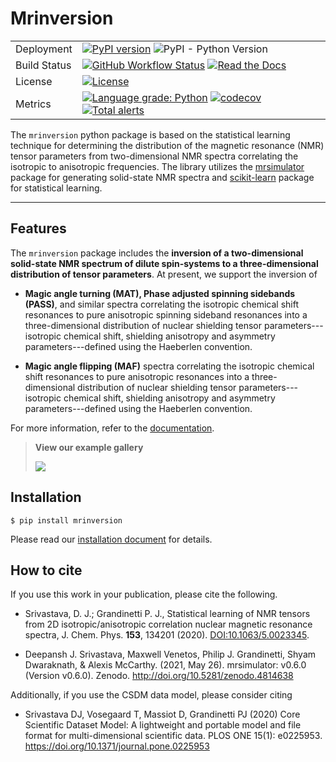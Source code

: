 # Mrinversion

|              |                                                                                                                                                                                                                                                                                                                                                                                                                                                                           |
| ------------ | ------------------------------------------------------------------------------------------------------------------------------------------------------------------------------------------------------------------------------------------------------------------------------------------------------------------------------------------------------------------------------------------------------------------------------------------------------------------------- |
| Deployment   | [![PyPI version](https://img.shields.io/pypi/v/mrinversion.svg?style=flat&logo=pypi&logoColor=white)](https://pypi.python.org/pypi/mrinversion) ![PyPI - Python Version](https://img.shields.io/pypi/pyversions/mrinversion)                                                                                                                                                                                                                                              |
| Build Status | [![GitHub Workflow Status](<https://img.shields.io/github/workflow/status/deepanshs/mrinversion/CI%20(pip)?logo=GitHub>)](https://github.com/DeepanshS/mrinversion/actions) [![Read the Docs](https://img.shields.io/readthedocs/mrinversion)](https://mrinversion.readthedocs.io/en/latest/)                                                                                                                                                                             |
| License      | [![License](https://img.shields.io/badge/License-BSD%203--Clause-blue.svg)](https://opensource.org/licenses/BSD-3-Clause)                                                                                                                                                                                                                                                                                                                                                 |
| Metrics      | [![Language grade: Python](https://img.shields.io/lgtm/grade/python/g/DeepanshS/mrinversion.svg?logo=lgtm)](https://lgtm.com/projects/g/DeepanshS/mrinversion/context:python) [![codecov](https://codecov.io/gh/DeepanshS/mrinversion/branch/master/graph/badge.svg)](https://codecov.io/gh/DeepanshS/mrinversion) [![Total alerts](https://img.shields.io/lgtm/alerts/g/DeepanshS/mrinversion.svg?logo=lgtm)](https://lgtm.com/projects/g/DeepanshS/mrinversion/alerts/) |

The `mrinversion` python package is based on the statistical learning technique for
determining the distribution of the magnetic resonance (NMR) tensor parameters
from two-dimensional NMR spectra correlating the isotropic to anisotropic
frequencies.
The library utilizes the [mrsimulator](https://mrsimulator.readthedocs.io/en/latest/)
package for generating solid-state NMR spectra and
[scikit-learn](https://scikit-learn.org/latest/) package for statistical learning.

---

## Features

The `mrinversion` package includes the **inversion of a two-dimensional
solid-state NMR spectrum of dilute spin-systems to a three-dimensional distribution of
tensor parameters**. At present, we support the inversion of

- **Magic angle turning (MAT), Phase adjusted spinning sidebands (PASS)**, and similar
  spectra correlating the isotropic chemical shift resonances to pure anisotropic
  spinning sideband resonances into a three-dimensional distribution of
  nuclear shielding tensor parameters---isotropic chemical shift, shielding
  anisotropy and asymmetry parameters---defined using the Haeberlen convention.

- **Magic angle flipping (MAF)** spectra correlating the isotropic chemical shift
  resonances to pure anisotropic resonances into a three-dimensional distribution of
  nuclear shielding tensor parameters---isotropic chemical shift, shielding
  anisotropy and asymmetry parameters---defined using the Haeberlen convention.

For more information, refer to the
[documentation](https://mrinversion.readthedocs.io/en/latest/).

> **View our example gallery**
>
> [![](https://img.shields.io/badge/View-Example%20Gallery-Purple?s=small)](https://mrinversion.readthedocs.io/en/latest/auto_examples/index.html)

## Installation

    $ pip install mrinversion

Please read our [installation document](https://mrinversion.readthedocs.io/en/latest/installation.html) for details.

## How to cite

If you use this work in your publication, please cite the following.

- Srivastava, D. J.; Grandinetti P. J., Statistical learning of NMR tensors from 2D
  isotropic/anisotropic correlation nuclear magnetic resonance spectra, J. Chem. Phys.
  **153**, 134201 (2020). [DOI:10.1063/5.0023345](https://doi.org/10.1063/5.0023345).

- Deepansh J. Srivastava, Maxwell Venetos, Philip J. Grandinetti, Shyam Dwaraknath, & Alexis McCarthy. (2021, May 26). mrsimulator: v0.6.0 (Version v0.6.0). Zenodo. http://doi.org/10.5281/zenodo.4814638

Additionally, if you use the CSDM data model, please consider citing

- Srivastava DJ, Vosegaard T, Massiot D, Grandinetti PJ (2020) Core Scientific Dataset Model: A lightweight and portable model and file format for multi-dimensional scientific data. PLOS ONE 15(1): e0225953. https://doi.org/10.1371/journal.pone.0225953
